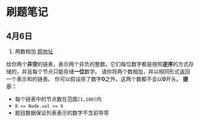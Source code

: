 # 刷题笔记

## 4月6日

1. 两数相加
[原地址](https://leetcode-cn.com/problems/add-two-numbers/)

给你两个**非空**的链表，表示两个非负的整数。它们每位数字都是按照**逆序**的方式存储的，并且每个节点只能存储**一位**数字。
请你将两个数相加，并以相同形式返回一个表示和的链表。
你可以假设除了数字**0**之外，这两个数都不会以**0**开头。
**提示：**
- 每个链表中的节点数在范围`[1,100]`内
- `0 <= Node.val <= 9`
- 题目数据保证列表表示的数字不含前导零

